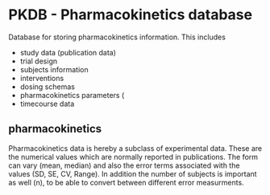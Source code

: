 # PKDB - Pharmacokinetics database

Database for storing pharmacokinetics information.
This includes
- study data (publication data)
- trial design
- subjects information
- interventions
- dosing schemas
- pharmacokinetics parameters (
- timecourse data

## pharmacokinetics
Pharmacokinetics data is hereby a subclass of experimental data. 
These are the numerical values which are normally reported in publications.
The form can vary (mean, median) and also the error terms associated with the values (SD, SE, CV, Range). 
In addition the number of subjects is important as well (n), to be able to convert between different error
measurments.

